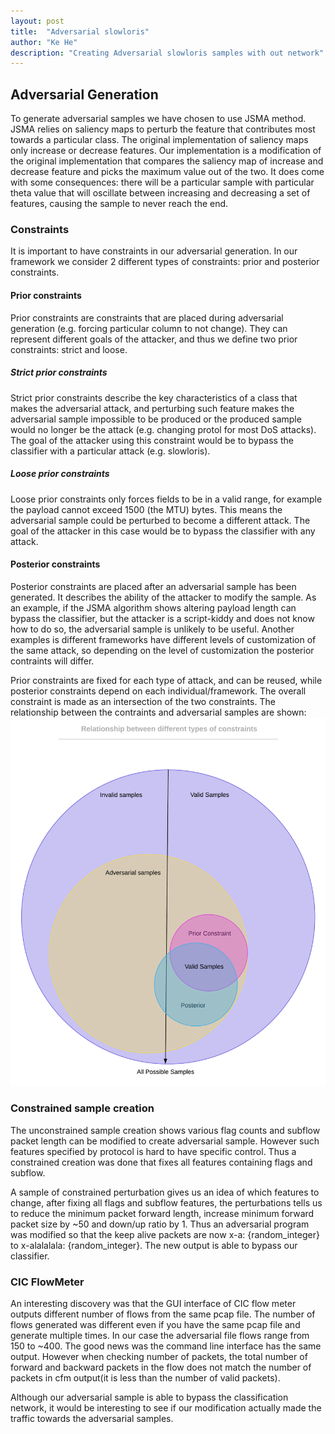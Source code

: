 ```yaml
---
layout: post
title:  "Adversarial slowloris"
author: "Ke He"
description: "Creating Adversarial slowloris samples with out network"
---
```


## Adversarial Generation

To generate adversarial samples we have chosen to use JSMA method. JSMA relies on saliency maps to perturb the feature that contributes most towards a particular class. The original implementation of saliency maps only increase or decrease features. Our implementation is a modification of the original implementation that compares the saliency map of increase and decrease feature and picks the maximum value out of the two. It does come with some consequences: there will be a particular sample with particular theta value that will oscillate between increasing and decreasing a set of features, causing the sample to never reach the end.

### Constraints

It is important to have constraints in our adversarial generation. In our framework we consider 2 different types of constraints: prior and posterior constraints.

#### Prior constraints

Prior constraints are constraints that are placed during adversarial generation (e.g. forcing particular column to not change). They can represent different goals of the attacker, and thus we define two prior constraints: strict and loose.

##### Strict prior constraints

Strict prior constraints describe the key characteristics of a class that makes the adversarial attack, and perturbing such feature makes the adversarial sample impossible to be produced or the produced sample would no longer be the attack (e.g. changing protol for most DoS attacks). The goal of the attacker using this constraint would be to bypass the classifier with a particular attack (e.g. slowloris).

##### Loose prior constraints

Loose prior constraints only forces fields to be in a valid range, for example the payload cannot exceed 1500 (the MTU) bytes. This means the adversarial sample could be perturbed to become a different attack. The goal of the attacker in this case would be to bypass the classifier with any attack.


#### Posterior constraints

Posterior constraints are placed after an adversarial sample has been generated. It describes the ability of the attacker to modify the sample. As an example, if the JSMA algorithm shows altering payload length can bypass the classifier, but the attacker is a script-kiddy and does not know how to do so, the adversarial sample is unlikely to be useful. Another examples is different frameworks have different levels of customization of the same attack, so depending on the level of customization the posterior contraints will differ.

Prior constraints are fixed for each type of attack, and can be reused, while posterior constraints depend on each individual/framework. The overall constraint is made as an intersection of the two constraints. The relationship between the contraints and adversarial samples are shown:
![Constraints](../assets/images/charts/constraints.png)

### Constrained sample creation

The unconstrained sample creation shows various flag counts and subflow packet length can be modified to create adversarial sample. However such features specified by protocol is hard to have specific control. Thus a constrained creation was done that fixes all features containing flags and subflow.

A sample of constrained perturbation gives us an idea of which features to change, after fixing all flags and subflow features, the perturbations tells us to reduce the minimum packet forward length, increase minimum forward packet size by ~50 and down/up ratio by 1. Thus an adversarial program was modified so that the keep alive packets are now x-a: {random_integer} to x-alalalala: {random_integer}. The new output is able to bypass our classifier.

### CIC FlowMeter

An interesting discovery was that the GUI interface of CIC flow meter outputs different number of flows from the same pcap file. The number of flows generated was different even if you have the same pcap file and generate multiple times. In our case the adversarial file flows range from 150 to ~400. The good news was the command line interface has the same output. However when checking number of packets, the total number of forward and backward packets in the flow does not match the number of packets in cfm output(it is less than the number of valid packets).

Although our adversarial sample is able to bypass the classification network, it would be interesting to see if our modification actually made the traffic towards the adversarial samples.
